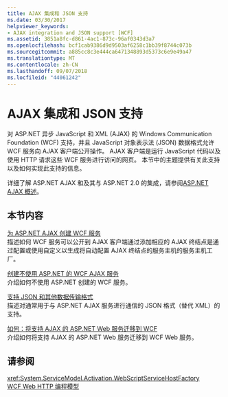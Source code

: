 ```yaml
---
title: AJAX 集成和 JSON 支持
ms.date: 03/30/2017
helpviewer_keywords:
- AJAX integration and JSON support [WCF]
ms.assetid: 3851a8fc-d861-4ac1-873c-96af0343d3a7
ms.openlocfilehash: bcf1cab9386d9d9503af6258c1bb39f8744c073b
ms.sourcegitcommit: a885cc8c3e444ca6471348893d5373c6e9e49a47
ms.translationtype: MT
ms.contentlocale: zh-CN
ms.lasthandoff: 09/07/2018
ms.locfileid: "44061242"
---
```

# <a name="ajax-integration-and-json-support"></a>AJAX 集成和 JSON 支持
对 ASP.NET 异步 JavaScript 和 XML (AJAX) 的 Windows Communication Foundation (WCF) 支持，并且 JavaScript 对象表示法 (JSON) 数据格式允许 WCF 服务向 AJAX 客户端公开操作。 AJAX 客户端是运行 JavaScript 代码以及使用 HTTP 请求这些 WCF 服务进行访问的网页。 本节中的主题提供有关此支持以及如何实现此支持的信息。  
  
 详细了解 ASP.NET AJAX 和及其与 ASP.NET 2.0 的集成，请参阅[ASP.NET AJAX 概述](https://go.microsoft.com/fwlink/?LinkId=96725)。  
  
## <a name="in-this-section"></a>本节内容  
 [为 ASP.NET AJAX 创建 WCF 服务](../../../../docs/framework/wcf/feature-details/creating-wcf-services-for-aspnet-ajax.md)  
 描述如何 WCF 服务可以公开到 AJAX 客户端通过添加相应的 AJAX 终结点是通过配置或使用自定义以生成将自动配置 AJAX 终结点的服务主机的服务主机工厂。  
  
 [创建不使用 ASP.NET 的 WCF AJAX 服务](../../../../docs/framework/wcf/feature-details/creating-wcf-ajax-services-without-aspnet.md)  
 介绍如何不使用 ASP.NET 创建的 WCF 服务。  
  
 [支持 JSON 和其他数据传输格式](../../../../docs/framework/wcf/feature-details/support-for-json-and-other-data-transfer-formats.md)  
 描述对通常用于与 ASP.NET AJAX 服务进行通信的 JSON 格式（替代 XML）的支持。  
  
 [如何：将支持 AJAX 的 ASP.NET Web 服务迁移到 WCF](../../../../docs/framework/wcf/feature-details/how-to-migrate-ajax-enabled-aspnet-web-services-to-wcf.md)  
 介绍如何将支持 AJAX 的 ASP.NET Web 服务迁移到 WCF Web 服务。  
  
## <a name="see-also"></a>请参阅  
 <xref:System.ServiceModel.Activation.WebScriptServiceHostFactory>  
 [WCF Web HTTP 编程模型](../../../../docs/framework/wcf/feature-details/wcf-web-http-programming-model.md)
